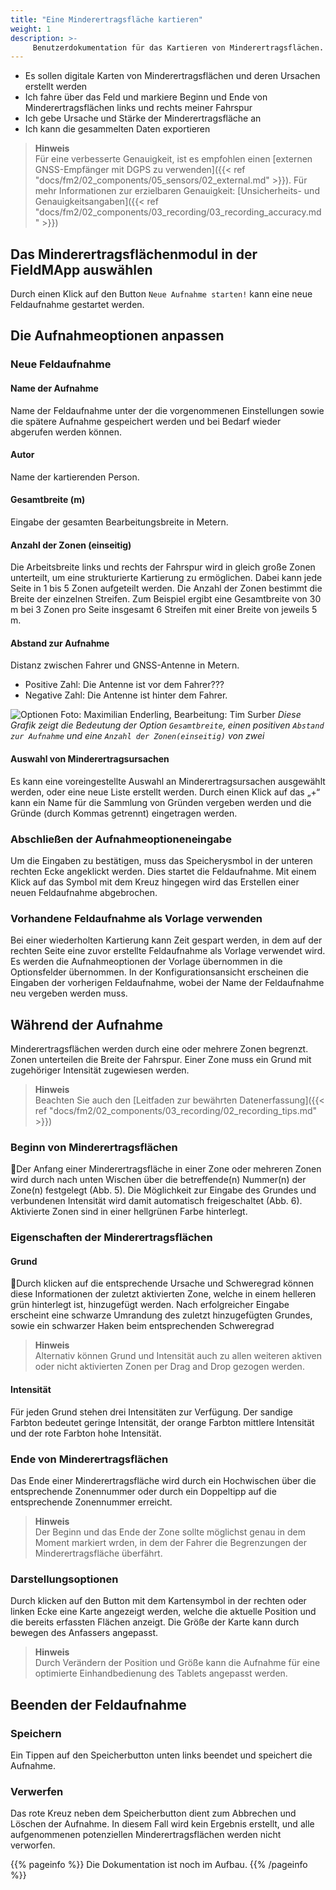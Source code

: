 ```yaml
---
title: "Eine Minderertragsfläche kartieren"
weight: 1
description: >-
     Benutzerdokumentation für das Kartieren von Minderertragsflächen.
---
```


- Es sollen digitale Karten von Minderertragsflächen und deren Ursachen erstellt werden
- Ich fahre über das Feld und markiere Beginn und Ende von Minderertragsflächen links und rechts meiner Fahrspur
- Ich gebe Ursache und Stärke der Minderertragsfläche an
- Ich kann die gesammelten Daten exportieren

> **Hinweis**  
> Für eine verbesserte Genauigkeit, ist es empfohlen einen [externen GNSS-Empfänger mit DGPS zu verwenden]({{< ref "docs/fm2/02_components/05_sensors/02_external.md" >}}). Für mehr Informationen zur erzielbaren Genauigkeit: [Unsicherheits- und Genauigkeitsangaben]({{< ref "docs/fm2/02_components/03_recording/03_recording_accuracy.md" >}})

## Das Minderertragsflächenmodul in der FieldMApp auswählen
Durch einen Klick auf den Button `Neue Aufnahme starten!` kann eine neue Feldaufnahme gestartet werden.

## Die Aufnahmeoptionen anpassen
### Neue Feldaufnahme
#### Name der Aufnahme
Name der Feldaufnahme unter der die vorgenommenen Einstellungen sowie die spätere Aufnahme gespeichert werden und bei Bedarf wieder abgerufen werden können.
#### Autor
Name der kartierenden Person.
#### Gesamtbreite (m)
Eingabe der gesamten Bearbeitungsbreite in Metern.
#### Anzahl der Zonen (einseitig)
Die Arbeitsbreite links und rechts der Fahrspur wird in gleich große Zonen unterteilt, um eine strukturierte Kartierung zu ermöglichen. Dabei kann jede Seite in 1 bis 5 Zonen aufgeteilt werden. Die Anzahl der Zonen bestimmt die Breite der einzelnen Streifen. Zum Beispiel ergibt eine Gesamtbreite von 30 m bei 3 Zonen pro Seite insgesamt 6 Streifen mit einer Breite von jeweils 5 m.

#### Abstand zur Aufnahme
Distanz zwischen Fahrer und GNSS-Antenne in Metern.
- Positive Zahl: Die Antenne ist vor dem Fahrer???
- Negative Zahl: Die Antenne ist hinter dem Fahrer.

![Optionen](/graphs/arbeitsbreite.jpg)
Foto: Maximilian Enderling, Bearbeitung: Tim Surber *Diese Grafik zeigt die Bedeutung der Option `Gesamtbreite`, einen positiven `Abstand zur Aufnahme` und eine `Anzahl der Zonen(einseitig)` von zwei*

#### Auswahl von Minderertragsursachen
Es kann eine voreingestellte Auswahl an Minderertragsursachen ausgewählt werden, oder eine neue Liste erstellt werden. Durch einen Klick auf das „+“ kann ein Name für die Sammlung von Gründen vergeben werden und die Gründe (durch Kommas getrennt) eingetragen werden.  

### Abschließen der Aufnahmeoptioneneingabe
Um die Eingaben zu bestätigen, muss das Speicherysmbol in der unteren rechten Ecke angeklickt werden. Dies startet die Feldaufnahme. Mit einem Klick auf das Symbol mit dem Kreuz hingegen wird das Erstellen einer neuen Feldaufnahme abgebrochen.

### Vorhandene Feldaufnahme als Vorlage verwenden
Bei einer wiederholten Kartierung kann Zeit gespart werden, in dem auf der rechten Seite eine zuvor erstellte Feldaufnahme als Vorlage verwendet wird. Es werden die Aufnahmeoptionen der Vorlage übernommen in die Optionsfelder übernommen.  In der Konfigurationsansicht erscheinen die Eingaben der vorherigen Feldaufnahme, wobei der Name der Feldaufnahme neu vergeben werden muss.

## Während der Aufnahme
Minderertragsflächen werden durch eine oder mehrere Zonen begrenzt. Zonen unterteilen die Breite der Fahrspur. Einer Zone muss ein Grund mit zugehöriger Intensität zugewiesen werden.

> **Hinweis**  
> Beachten Sie auch den [Leitfaden zur bewährten Datenerfassung]({{< ref "docs/fm2/02_components/03_recording/02_recording_tips.md" >}})


### Beginn von Minderertragsflächen
Der Anfang einer Minderertragsfläche in einer Zone oder mehreren Zonen wird durch nach unten Wischen über die betreffende(n) Nummer(n) der Zone(n) festgelegt (Abb. 5). Die Möglichkeit zur Eingabe des Grundes und verbundenen Intensität wird damit automatisch freigeschaltet (Abb. 6). Aktivierte Zonen sind in einer hellgrünen Farbe hinterlegt.

### Eigenschaften der Minderertragsflächen
#### Grund
Durch klicken auf die entsprechende Ursache und Schweregrad können diese Informationen der zuletzt aktivierten Zone, welche in einem helleren grün hinterlegt ist, hinzugefügt werden. Nach erfolgreicher Eingabe erscheint eine schwarze Umrandung des zuletzt hinzugefügten Grundes, sowie ein schwarzer Haken beim entsprechenden Schweregrad

> **Hinweis**  
> Alternativ können Grund und Intensität auch zu allen weiteren aktiven oder nicht aktivierten Zonen per Drag and Drop gezogen werden. 


#### Intensität
Für jeden Grund stehen drei Intensitäten zur Verfügung. Der sandige Farbton bedeutet geringe Intensität, der orange Farbton mittlere Intensität und der rote Farbton hohe Intensität.

### Ende von Minderertragsflächen
Das Ende einer Minderertragsfläche wird durch ein Hochwischen über die entsprechende Zonennummer oder durch ein Doppeltipp auf die entsprechende Zonennummer erreicht.

> **Hinweis**  
> Der Beginn und das Ende der Zone sollte möglichst genau in dem Moment markiert wrden, in dem der Fahrer die Begrenzungen der Minderertragsfläche überfährt.

### Darstellungsoptionen
Durch klicken auf den Button mit dem Kartensymbol in der rechten oder linken Ecke eine Karte angezeigt werden, welche die aktuelle Position und die bereits erfassten Flächen anzeigt. Die Größe der Karte kann durch bewegen des Anfassers angepasst.

> **Hinweis**  
> Durch Verändern der Position und Größe kann die Aufnahme für eine optimierte Einhandbedienung des Tablets angepasst werden.


## Beenden der Feldaufnahme

### Speichern
Ein Tippen auf den Speicherbutton unten links beendet und speichert die Aufnahme.
### Verwerfen
Das rote Kreuz neben dem Speicherbutton dient zum Abbrechen und Löschen der Aufnahme. In diesem Fall wird kein Ergebnis erstellt, und alle aufgenommenen potenziellen Minderertragsflächen werden nicht verworfen.

{{% pageinfo %}}
Die Dokumentation ist noch im Aufbau.
{{% /pageinfo %}}
